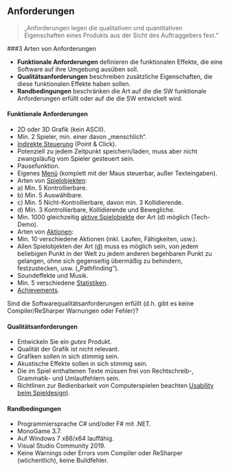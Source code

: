 ## Anforderungen
> „Anforderungen legen die qualitativen und
quantitativen Eigenschaften eines Produkts aus der
Sicht des Auftraggebers fest.“

###3 Arten von Anforderungen

 * **Funktionale Anforderungen** definieren die funktionalen Effekte, die eine Software auf ihre Umgebung ausüben soll.
 * **Qualitätsanforderungen** beschreiben zusätzliche Eigenschaften, die diese funktionalen Effekte haben sollen.
 * **Randbedingungen** beschränken die Art auf die die SW
funktionale Anforderungen erfüllt oder auf die die SW
entwickelt wird.

#### Funktionale Anforderungen
 * 2D oder 3D Grafik (kein ASCII).
 * Min. 2 Spieler, min. einer davon „menschlich“.
 * [Indirekte Steuerung][Steuerung] (Point & Click).
 * Potenziell zu jedem Zeitpunkt speichern/laden, muss aber nicht zwangsläufig vom Spieler gesteuert sein.
 * Pausefunktion.
 * Eigenes [Menü][Menü] (komplett mit der Maus steuerbar,
außer Texteingaben).
 * Arten von [Spielobjekten][Spielobjekte]:
  * a) Min. 5 Kontrollierbare.
  * b) Min. 5 Auswählbare.
  * c) Min. 5 Nicht-Kontrollierbare, davon min. 3 Kollidierende.
  * d) Min. 3 Kontrollierbare, Kollidierende und Bewegliche.
 * Min. 1000 gleichzeitig [aktive Spielobjekte][aktive Spielobjekte] der Art (d) möglich (Tech-Demo).
 * Arten von [Aktionen][Aktionen]:
  * Min. 10 verschiedene Aktionen (inkl. Laufen, Fähigkeiten, usw.).
  * Allen Spielobjekten der Art [(d)][aktive Spielobjekte] muss es möglich sein, von jedem beliebigen Punkt in der Welt zu jedem anderen begehbaren Punkt zu gelangen, ohne sich gegenseitig übermäßig zu behindern, festzustecken, usw. („Pathfinding“).
 * Soundeffekte und Musik.
 * Min. 5 verschiedene [Statistiken][Statistiken].
 * [Achievements][Achievements].

Sind die Softwarequalitätsanforderungen erfüllt (d.h. gibt es
keine Compiler/ReSharper Warnungen oder Fehler)?

#### Qualitätsanforderungen
* Entwickeln Sie ein _gutes_ Produkt.
* Qualität der Grafik ist nicht relevant.
* Grafiken sollen in sich stimmig sein.
* Akustische Effekte sollen in sich stimmig sein.
* Die im Spiel enthaltenen Texte müssen frei von Rechtschreib-, Grammatik- und Umlautfehlern sein.
* Richtlinen zur Bedienbarkeit von Computerspielen beachten [Usability beim Spieldesign][Usability]).

#### Randbedingungen
* Programmiersprache C# und/oder F# mit .NET.
* MonoGame 3.7.
* Auf Windows 7 x86/x64 lauffähig.
* Visual Studio Community 2019.
* Keine Warnings oder Errors vom Compiler oder ReSharper (wöchentlich), keine Buildfehler.


[Steuerung]:./benutzeroberflaeche/menu.tex
[Menü]: ./benutzeroberflaeche/menu.tex
[Spielobjekte]: ./spiellogik/objekte.tex
[Aktionen]: ./spiellogik/optionen-aktionen.tex
[aktive Spielobjekte]: ./benutzeroberflaeche/menu.tex
[Statistiken]: ./spiellogik/statistiken.tex
[Achievements]: ./spiellogik/achievements.tex
[Usability]: https://sopra.informatik.uni-freiburg.de/soprawiki/UsabilityForGames
